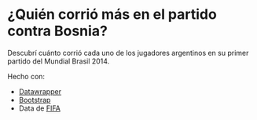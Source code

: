 # ¿Quién corrió más en el partido contra Bosnia?

Descubrí cuánto corrió cada uno de los jugadores argentinos en su primer partido del Mundial Brasil 2014.

Hecho con:
* [Datawrapper](https://datawrapper.de) 
* [Bootstrap](http://getbootstrap.com/)
* Data de [FIFA](http://resources.fifa.com/mm/document/tournament/competition/02/37/32/34/eng_11_0615_arg-bih_arg_teamstatistics.pdf)

